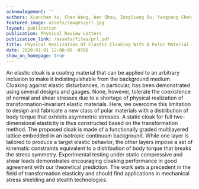 ```yaml
---
acknowlegement: ''
authors: Xianchen Xu, Chen Wang, Wan Shou, Zongliang Du, Yangyang Chen, Beichen Li, Wojciech Matusik, Nassar Hussein, and Guoliang Huang
featured_image: assets/images/prl.jpg
layout: publication
publication: Physical Review Letters
publication_link: /assets/files/prl.pdf
title: Physical Realization Of Elastic Cloaking With A Polar Material
date: 2020-01-01 12:00:00 -0700
show_on_homepage: true
---
```


An elastic cloak is a coating material that can be applied to an arbitrary inclusion to make it indistinguishable from the background medium. Cloaking against elastic disturbances, in particular, has been demonstrated using several designs and gauges. None, however, tolerate the coexistence of normal and shear stresses due to a shortage of physical realization of transformation-invariant elastic materials. Here, we overcome this limitation to design and fabricate a new class of polar materials with a distribution of body torque that exhibits asymmetric stresses. A static cloak for full two-dimensional elasticity is thus constructed based on the transformation method. The proposed cloak is made of a functionally graded multilayered lattice embedded in an isotropic continuum background. While one layer is tailored to produce a target elastic behavior, the other layers impose a set of kinematic constraints equivalent to a distribution of body torque that breaks the stress symmetry. Experimental testing under static compressive and shear loads demonstrates encouraging cloaking performance in good agreement with our theoretical prediction. The work sets a precedent in the field of transformation elasticity and should find applications in mechanical stress shielding and stealth technologies.
